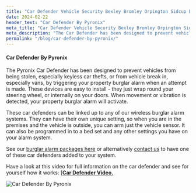 ```yaml
---
title: "Car Defender Vehicle Security Bexley Bromley Orpington Sidcup Eltham - My Alarm Security"
date: 2024-02-22
header_text: "Car Defender By Pyronix"
meta_title: "Car Defender Vehicle Security Bexley Bromley Orpington Sidcup Eltham - My Alarm Security"
meta_description: "The Car Defender has been designed to prevent vehicles from being stolen or from vehicle break ins by triggering your burglar alarm when an attempt is made"
permalink: "/blog/car-defender-by-pyronix/"
---
```


#### Car Defender By Pyronix

The Pyronix Car Defender has been designed to prevent vehicles from being stolen, especially keyless car thefts, or from vehicle break in, especially vans, by triggering your property burglar alarm when an attempt is made. These devices are easy to install - they just wrap round your steering wheel, or internally on your doors. When movement or vibration is detected, your property burglar alarm will activate.

These car defenders can be linked up to any of our wireless burglar alarm systems. They can have their own unique setting, so when you are in the premises and the vehicle is outside, you can arm just the vehicle sensor. It can also be programmed in to a bed set and any other settings you have on your alarm system.

See our [burglar alarm packages here](/categories/burglar-alarms/) or alternatively [contact us](/contact/) to have one of these car defenders added to your system.

Have a look at this video for full information on the car defender and see for yourself how it works: [](https://youtu.be/-ITA2MsqPCA) [**[Car Defender Video](https://youtu.be/-ITA2MsqPCA)**[**.**](https://youtu.be/-ITA2MsqPCA)

![Car Defender By Pyronix](https://res.cloudinary.com/kbs/image/upload/nnxlqze2rajr4a3ty4xj.jpg)